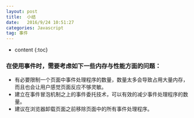 ```yaml
---
layout: post
title:  小结
date:   2016/9/24 10:51:27  
categories: Javascript
tag: 事件
---
```


* content
{:toc}

### 在使用事件时，需要考虑如下一些内存与性能方面的问题：

* 有必要限制一个页面中事件处理程序的数量，数量太多会导致占用大量内存，而且也会让用户感觉页面反应不够灵敏。
* 建立在事件冒泡机制之上的事件委托技术，可以有效的减少事件处理程序的数量。
* 建议在浏览器卸载页面之前移除页面中的所有事件处理程序。